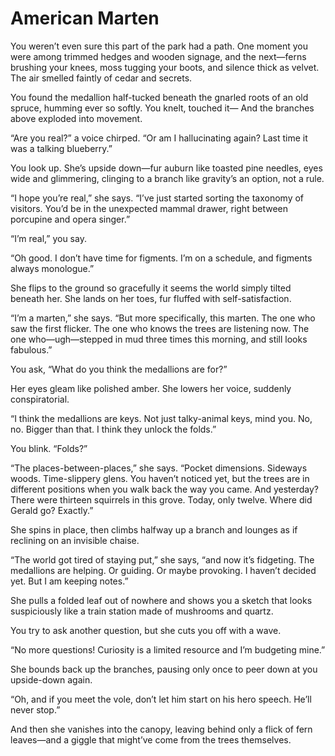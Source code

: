 # American Marten

You weren’t even sure this part of the park had a path. One moment you were among trimmed hedges and wooden signage, and the next—ferns brushing your knees, moss tugging your boots, and silence thick as velvet. The air smelled faintly of cedar and secrets.

You found the medallion half-tucked beneath the gnarled roots of an old spruce, humming ever so softly. You knelt, touched it—
And the branches above exploded into movement.

“Are you real?” a voice chirped. “Or am I hallucinating again? Last time it was a talking blueberry.”

You look up. She’s upside down—fur auburn like toasted pine needles, eyes wide and glimmering, clinging to a branch like gravity’s an option, not a rule.

“I hope you’re real,” she says. “I’ve just started sorting the taxonomy of visitors. You’d be in the unexpected mammal drawer, right between porcupine and opera singer.”

“I’m real,” you say.

“Oh good. I don’t have time for figments. I’m on a schedule, and figments always monologue.”

She flips to the ground so gracefully it seems the world simply tilted beneath her. She lands on her toes, fur fluffed with self-satisfaction.

“I’m a marten,” she says. “But more specifically, this marten. The one who saw the first flicker. The one who knows the trees are listening now. The one who—ugh—stepped in mud three times this morning, and still looks fabulous.”

You ask, “What do you think the medallions are for?”

Her eyes gleam like polished amber. She lowers her voice, suddenly conspiratorial.

“I think the medallions are keys. Not just talky-animal keys, mind you. No, no. Bigger than that. I think they unlock the folds.”

You blink. “Folds?”

“The places-between-places,” she says. “Pocket dimensions. Sideways woods. Time-slippery glens. You haven’t noticed yet, but the trees are in different positions when you walk back the way you came. And yesterday? There were thirteen squirrels in this grove. Today, only twelve. Where did Gerald go? Exactly.”

She spins in place, then climbs halfway up a branch and lounges as if reclining on an invisible chaise.

“The world got tired of staying put,” she says, “and now it’s fidgeting. The medallions are helping. Or guiding. Or maybe provoking. I haven’t decided yet. But I am keeping notes.”

She pulls a folded leaf out of nowhere and shows you a sketch that looks suspiciously like a train station made of mushrooms and quartz.

You try to ask another question, but she cuts you off with a wave.

“No more questions! Curiosity is a limited resource and I’m budgeting mine.”

She bounds back up the branches, pausing only once to peer down at you upside-down again.

“Oh, and if you meet the vole, don’t let him start on his hero speech. He’ll never stop.”

And then she vanishes into the canopy, leaving behind only a flick of fern leaves—and a giggle that might’ve come from the trees themselves.
